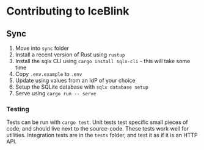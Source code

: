 # Contributing to IceBlink

## Sync

1. Move into `sync` folder
2. Install a recent version of Rust using `rustup`
3. Install the sqlx CLI using `cargo install sqlx-cli` - this will take some time
4. Copy `.env.example` to `.env`
5. Update using values from an IdP of your choice
6. Setup the SQLite database with `sqlx database setup`
7. Serve using `cargo run -- serve`

### Testing

Tests can be run with `cargo test`. Unit tests test specific small pieces of
code, and should live next to the source-code. These tests work well for
utilities. Integration tests are in the `tests` folder, and test it as if it is
an HTTP API.
